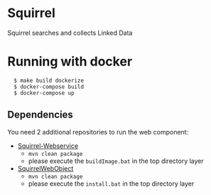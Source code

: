 # Squirrel
Squirrel searches and collects Linked Data

# Running with docker
```
  $ make build dockerize
  $ docker-compose build
  $ docker-compose up
```

## Dependencies
You need 2 additional repositories to run the web component:

- [Squirrel-Webservice](https://github.com/phhei/Squirrel-Webservice)
  - ``mvn clean package``
  - please execute the ``buildImage.bat`` in the top directory layer
- [SquirrelWebObject](https://github.com/phhei/SquirrelWebObject)
  - ``mvn clean package``
  - please execute the ``install.bat`` in the top directory layer
